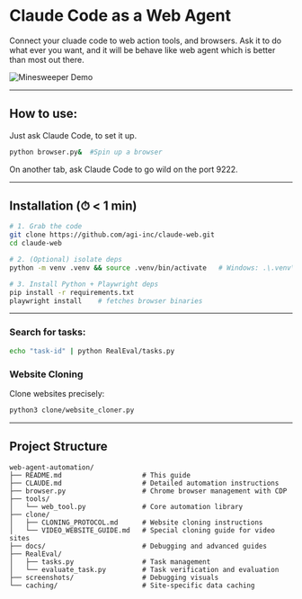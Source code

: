 # Claude Code as a Web Agent

Connect your cluade code to web action tools, and browsers. Ask it to do what ever you want, and it will be behave like web agent which is better than most out there.

![Minesweeper Demo](Minesweeper-demo.gif)

---
## How to use:

Just ask Claude Code, to set it up. 

```bash
python browser.py&  #Spin up a browser
```

On another tab, ask Claude Code to go wild on the port 9222.

---
## Installation  (⏱ < 1 min)

```bash
# 1. Grab the code
git clone https://github.com/agi-inc/claude-web.git
cd claude-web

# 2. (Optional) isolate deps
python -m venv .venv && source .venv/bin/activate   # Windows: .\.venv\Scripts\activate

# 3. Install Python + Playwright deps
pip install -r requirements.txt
playwright install    # fetches browser binaries
```
---


### Search for tasks:

```bash
echo "task-id" | python RealEval/tasks.py
```

### Website Cloning

Clone websites precisely:

```bash
python3 clone/website_cloner.py
```

---

## Project Structure

```
web-agent-automation/
├── README.md                    # This guide
├── CLAUDE.md                    # Detailed automation instructions
├── browser.py                   # Chrome browser management with CDP
├── tools/
│   └── web_tool.py              # Core automation library
├── clone/
│   ├── CLONING_PROTOCOL.md      # Website cloning instructions
│   └── VIDEO_WEBSITE_GUIDE.md   # Special cloning guide for video sites
├── docs/                        # Debugging and advanced guides
├── RealEval/
│   ├── tasks.py                 # Task management
│   └── evaluate_task.py         # Task verification and evaluation
├── screenshots/                 # Debugging visuals
└── caching/                     # Site-specific data caching
```
